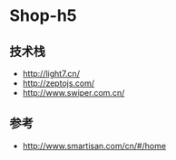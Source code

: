 # Shop-h5

## 技术栈

- http://light7.cn/
- http://zeptojs.com/
- http://www.swiper.com.cn/

## 参考

- http://www.smartisan.com/cn/#/home

